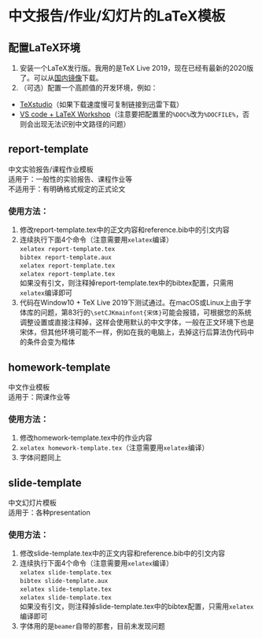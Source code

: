 # 中文报告/作业/幻灯片的LaTeX模板
## 配置LaTeX环境
1. 安装一个LaTeX发行版。我用的是TeX Live 2019，现在已经有最新的2020版了。可以从[国内镜像](https://mirrors.tuna.tsinghua.edu.cn/CTAN/systems/texlive/Images/)下载。
2. （可选）配置一个高颜值的开发环境，例如：
* [TeXstudio](http://texstudio.sourceforge.net/)（如果下载速度慢可复制链接到迅雷下载）
* [VS code + LaTeX Workshop](https://github.com/James-Yu/LaTeX-Workshop)（注意要把配置里的`%DOC%`改为`%DOCFILE%`，否则会出现无法识别中文路径的问题）

## report-template  
中文实验报告/课程作业模板<br>
适用于：一般性的实验报告、课程作业等<br>
不适用于：有明确格式规定的正式论文
### 使用方法：
1. 修改report-template.tex中的正文内容和reference.bib中的引文内容
2. 连续执行下面4个命令（注意需要用`xelatex`编译）<br>
`xelatex report-template.tex`<br>
`bibtex report-template.aux`<br>
`xelatex report-template.tex`<br>
`xelatex report-template.tex`<br>
如果没有引文，则注释掉report-template.tex中的bibtex配置，只需用`xelatex`编译即可
3. 代码在Window10 + TeX Live 2019下测试通过。在macOS或Linux上由于字体库的问题，第83行的`\setCJKmainfont{宋体}`可能会报错，可根据您的系统调整设置或直接注释掉，这样会使用默认的中文字体，一般在正文环境下也是宋体，但其他环境可能不一样，例如在我的电脑上，去掉这行后算法伪代码中的条件会变为楷体

## homework-template
中文作业模板<br>
适用于：网课作业等
### 使用方法：
1. 修改homework-template.tex中的作业内容
2. `xelatex homework-template.tex`（注意需要用`xelatex`编译）
3. 字体问题同上

## slide-template
中文幻灯片模板<br>
适用于：各种presentation
### 使用方法：
1. 修改slide-template.tex中的正文内容和reference.bib中的引文内容
2. 连续执行下面4个命令（注意需要用`xelatex`编译）<br>
`xelatex slide-template.tex`<br>
`bibtex slide-template.aux`<br>
`xelatex slide-template.tex`<br>
`xelatex slide-template.tex`<br>
如果没有引文，则注释掉slide-template.tex中的bibtex配置，只需用`xelatex`编译即可
3. 字体用的是`beamer`自带的那套，目前未发现问题
